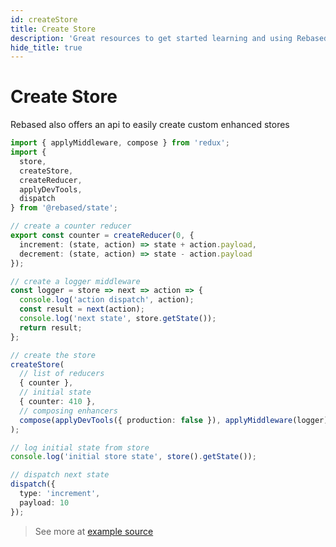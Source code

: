 ```yaml
---
id: createStore
title: Create Store
description: 'Great resources to get started learning and using Rebased with Redux State'
hide_title: true
---
```


# Create Store

Rebased also offers an api to easily create custom enhanced stores

```ts
import { applyMiddleware, compose } from 'redux';
import {
  store,
  createStore,
  createReducer,
  applyDevTools,
  dispatch
} from '@rebased/state';

// create a counter reducer
export const counter = createReducer(0, {
  increment: (state, action) => state + action.payload,
  decrement: (state, action) => state - action.payload
});

// create a logger middleware
const logger = store => next => action => {
  console.log('action dispatch', action);
  const result = next(action);
  console.log('next state', store.getState());
  return result;
};

// create the store
createStore(
  // list of reducers
  { counter },
  // initial state
  { counter: 410 },
  // composing enhancers
  compose(applyDevTools({ production: false }), applyMiddleware(logger))
);

// log initial state from store
console.log('initial store state', store().getState());

// dispatch next state
dispatch({
  type: 'increment',
  payload: 10
});
```

> See more at [example source](https://github.com/rebasedjs/examples/blob/master/store/src/index.ts)
